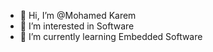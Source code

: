 - 👋 Hi, I’m @Mohamed Karem
- 👀 I’m interested in Software
- 🌱 I’m currently learning Embedded Software


<!---
MidoKarem/MidoKarem is a ✨ special ✨ repository because its `README.md` (this file) appears on your GitHub profile.
You can click the Preview link to take a look at your changes.
--->
